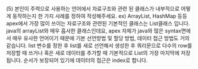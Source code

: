 (5) 본인이 주력으로 사용하는 언어에서 자료구조와 관련 된 클래스가 내부적으로 어떻게 동작하는지 한 가지 사례를 정하여 작성해주세요. ex) ArrayList, HashMap 등등
apex에서 가장 많이 쓰이는 자료구조와 관련된 기본적인 클래스는 List클래스 입니다. java의 arrayList와 매우 흡사한 클래스인데요, apex 자체가
java와 많은 syntax면에서 매우 유사한 언어이기 때문에 기본 선언방법 및 할당 방법, 데이터 접근 방법도 거의 같습니다. list 변수를 정한 후
list를 새로 선언해서 생성한 후 쿼리문으로 다수의 row를 저장할 때 쓰거나 혹은 새로 데이터를 추가할 때 기본적으로 List의 가장 마지막에 저장
됩니다. 순서가 보장되어 있기에 데이터의 접근은 index로 합니다.
